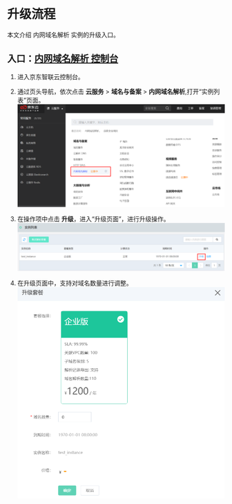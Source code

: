 # 升级流程

本文介绍 内网域名解析 实例的升级入口。


## 入口：[内网域名解析 控制台](https://privatezone-console.jdcloud.com/instance)

1. 进入京东智联云控制台。

2. 通过页头导航，依次点击 **云服务** >  **域名与备案** >  **内网域名解析**,打开“实例列表”页面。
![](../../../../image/privatezone/price.png)

3. 在操作项中点击 **升级**，进入“升级页面”，进行升级操作。
![](../../../../image/privatezone/Upgrade01.png)

4. 在升级页面中，支持对域名数量进行调整。
![](../../../../image/privatezone/Upgrade02.png)
